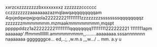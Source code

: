 xxrzcxzzzzzzzzbxxxxxxxxz
zzzzzzzcccccc
cczzzzzzzzaaaaaaazazmqlawqaqqqqqqqqam
4qxjedqwqwjpqola2222222211111111zzzzzzzzssssssssqqqqqqqqz
zzzzzzzmmmmmmm.mzmaakmmmmmmmm,mqspt
pppppddzz1a2222222211111111qqqqqqqq11111111222222221
1111111apm
aaaaaap'.ffmmmllllllll.ammmmmmmm,,........aaaaaaaa.sssannnnnnn
naaaaaaa
gggggggce...
ed,..;,
,w.m.s
,,,w.../
..
mm.
a.y
u
